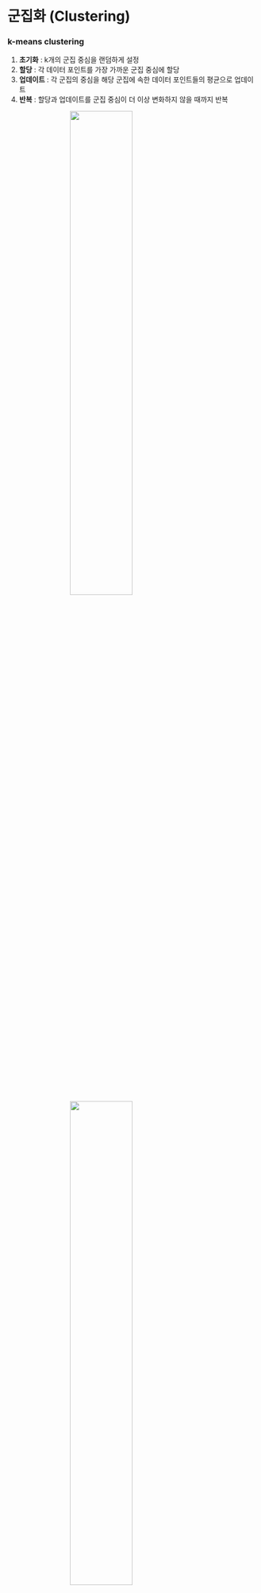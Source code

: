 # 군집화 (Clustering)
### k-means clustering
1. **초기화** : k개의 군집 중심을 랜덤하게 설정
2. **할당** : 각 데이터 포인트를 가장 가까운 군집 중심에 할당
3. **업데이트** : 각 군집의 중심을 해당 군집에 속한 데이터 포인트들의 평균으로 업데이트
4. **반복** : 할당과 업데이트를 군집 중심이 더 이상 변화하지 않을 때까지 반복

<img src="./images/k_means_cluster.png" style="width:50%; height:auto;display: block; margin: 0 auto;">

&nbsp;

<img src="./images/k_means_elbow.png" style="width:50%; height:auto;display: block; margin: 0 auto;">

k를 증가시키면서 각 k에 대한 군집의 응집도를 계산하고, 이를 그래프로 나타내어 그래프에서 응집도가 급격히 감소하는 지점으로 최적의 k 선택  
> k를 증가시킬수록 전체 군집의 면적은 작아지지만 군집 개수가 늘어나므로, 전체 군집의 면적을 가장 효율적으로 최소화할 수 있는 최적의 k값을 찾는데 목적이 있음.  
($k*WCSS$ 값이 최소가 되는 지점)

&nbsp;
**그래프 라이브러리**
- `matplotlib.pyplot.plot`
    - K, inertia, 'bx-' : x축, y축, 그래프 스타일을 설정
- `seaborn.scatterplot`
    - x=data['Age'] : x축 데이터
    - y=data['Annual Income (k\$)'] : y축 데이터
    - hue=data['Cluster'] : 색상에 따라 군집을 구분
    - palette='viridis' : 색상 팔레트 설정

```python
import numpy as np
import pandas as pd
from sklearn.preprocessing import StandardScaler
from sklearn.cluster import KMeans  # k_means
import matplotlib.pyplot as plt  # pyplot
import seaborn as sns

# 데이터 로드
data = pd.read_csv('Mall_Customers.csv')

# 필요한 열 선택 및 결측값 처리
data = data[['Age', 'Annual Income (k$)', 'Spending Score (1-100)']]

# 데이터 스케일링
scaler = StandardScaler()
data_scaled = scaler.fit_transform(data)

# 최적의 k 찾기 (엘보우 방법)
inertia = []
K = range(1, 11)
for k in K:
    model = KMeans(n_clusters=k, random_state=42)
    model.fit(data_scaled)
    inertia.append(model.inertia_)

# 엘보우 그래프 그리기
plt.figure(figsize=(10, 8))
plt.plot(K, inertia, 'bx-')
plt.xlabel('k')
plt.ylabel('Inertia')
plt.title('Elbow Method For Optimal k')
plt.show()

# k=5로 모델 생성 및 학습
model = KMeans(n_clusters=5, random_state=42)
model.fit(data_scaled)

# 군집 결과 할당
data['Cluster'] = model.labels_

# 2차원으로 군집 시각화 (연령 vs 소득)
plt.figure(figsize=(10, 8))
sns.scatterplot(x=data['Age'], y=data['Annual Income (k$)'], hue=data['Cluster'], palette='viridis')
plt.title('Clusters of customers (Age vs Annual Income)')
plt.show()

# 2차원으로 군집 시각화 (소득 vs 지출 점수)
plt.figure(figsize=(10, 8))
sns.scatterplot(x=data['Annual Income (k$)'], y=data['Spending Score (1-100)'], hue=data['Cluster'], palette='viridis')
plt.title('Clusters of customers (Annual Income vs Spending Score)')
plt.show()
```
&nbsp;
### 계층적 군집화(Hierarchical Clustering)
- 데이터 포인트를 계층 구조로 그룹화하는 방법
- 데이터 포인트를 점진적으로 병합하거나 분할하여 군집을 형성
- 병합 군집화 : 각 데이터 포인트를 개별 군집으로 시작, 가장 가까운 군집을 반복적으로 병합 (bottom-up / simple dataset)
- 분할 군집화 : 모든 데이터 포인트를 하나의 군집으로 시작, 반복적으로 가장 멀리 떨어진 군집을 분할 (top-down / large dataset)

**적용 방식**
<small>
1. 거리 행렬 계산 : 데이터 포인트 간의 거리를 계산하여 거리 행렬 생성
2. 군집 병합/분할 : 거리 행렬을 기반으로 가장 가까운 군집을 병합/분할
3. 덴드로그램 생성 : 군집화 과정을 시각화한 덴드로그램 생성
</small>

```PYTHON
import pandas as pd
import numpy as np
import matplotlib.pyplot as plt
from sklearn.preprocessing import StandardScaler
from sklearn.cluster import AgglomerativeClustering  # 계층 군집화
import scipy.cluster.hierarchy as sch  # 계층 군집화

# 데이터셋 불러오기
df = pd.read_csv('Mall_Customers.csv')
print(df.head())

# 필요한 열만 선택
X = df[['Age', 'Annual Income (k$)', 'Spending Score (1-100)']]

# 데이터 정규화
scaler = StandardScaler()
X_scaled = scaler.fit_transform(X)

# 덴드로그램 생성
plt.figure(figsize=(10, 7))
dendrogram = sch.dendrogram(sch.linkage(X_scaled, method='ward'))
plt.title('Dendrogram')
plt.xlabel('Customers')
plt.ylabel('Euclidean distances')
plt.show()

# 계층적 군집화 모델 생성
hc = AgglomerativeClustering(n_clusters=5, metric='euclidean', linkage='ward')

# 모델 학습 및 예측
y_hc = hc.fit_predict(X_scaled)

# 결과 시각화
plt.figure(figsize=(10, 7))
plt.scatter(X_scaled[y_hc == 0, 0], X_scaled[y_hc == 0, 1], s=100, c='red', label='Cluster 1')
plt.scatter(X_scaled[y_hc == 1, 0], X_scaled[y_hc == 1, 1], s=100, c='blue', label='Cluster 2')
plt.scatter(X_scaled[y_hc == 2, 0], X_scaled[y_hc == 2, 1], s=100, c='green', label='Cluster 3')
plt.scatter(X_scaled[y_hc == 3, 0], X_scaled[y_hc == 3, 1], s=100, c='cyan', label='Cluster 4')
plt.scatter(X_scaled[y_hc == 4, 0], X_scaled[y_hc == 4, 1], s=100, c='magenta', label='Cluster 5')
plt.title('Clusters of customers')
plt.xlabel('Age')
plt.ylabel('Annual Income (k$)')
plt.legend()
plt.show()

from sklearn.metrics import silhouette_score

# 실루엣 점수 계산
silhouette_avg = silhouette_score(X_scaled, y_hc)
print(f'Silhouette Score: {silhouette_avg}')
```
&nbsp;
### DBSCAN (Density-Based Spatial Clustering of Applications with Noise)
- 밀도 기반 군집화 알고리즘
- **비구형 군집 탐지**
- **노이즈 처리**
- **군집 수 자동 결정**
- 데이터 밀도가 높은 영역을 군집으로 간주하고, 밀도가 낮은 영역은 노이즈로 처리

<img src="./images/DBSCAN.png" style="width:75%; height:auto;display: block; margin: 0 auto;">

&nbsp;
1. 임의의 데이터 포인트를 선택
2. 선택한 데이터 포인트의 epsilon 반경 내에 있는 모든 데이터 포인트 탐색
    - epsilon 반경 내의 데이터수 ≥ min_samples : 선택한 데이터 포인트를 중심으로 새로운 군집 형성.
    - epsilon 반경 내의 데이터수 < min_samples : 선택한 데이터 포인트를 노이즈로 간주
3. 군집에 속한 데이터 포인트에 대해 1~2단계를 반복
4. 모든 데이터 포인트가 처리될 때까지 이 과정을 반복

```python
from sklearn.cluster import DBSCAN

# DBSCAN 모델 생성
dbscan = DBSCAN(eps=5, min_samples=5)

# 모델 학습 및 예측
df['Cluster'] = dbscan.fit_predict(X)

# 군집화 결과 시각화
plt.figure(figsize=(10, 7))
sns.scatterplot(x='Annual Income (k$)', y='Spending Score (1-100)', hue='Cluster', data=df, palette='viridis')
plt.title('DBSCAN Clustering of Mall Customers')
plt.show()

# 다양한 eps와 min_samples 값 시도
eps_values = [3, 5, 7, 10]
min_samples_values = [3, 5, 7, 10]

for eps in eps_values:
    for min_samples in min_samples_values:
        dbscan = DBSCAN(eps=eps, min_samples=min_samples)
        df['Cluster'] = dbscan.fit_predict(X)
        
        plt.figure(figsize=(10, 7))
        sns.scatterplot(x='Annual Income (k$)', y='Spending Score (1-100)', hue='Cluster', data=df, palette='viridis')
        plt.title(f'DBSCAN Clustering (eps={eps}, min_samples={min_samples})')
        plt.show()
```

&nbsp;
# 차원 축소

### PCA
- 고차원 데이터를 저차원으로 변환하는 차원 축소 기법
- 데이터의 분산을 최대한 보존, 데이터의 주요 특징을 추출해 저차원 공간으로 변환

<img src="./images/PCA.png" style="width:60%; height:auto;display: block; margin: 0 auto;">

&nbsp;
1. 데이터 표준화 : 각 X의 평균 = 0, 분산 = 1로 표준화
2. 공분산 행렬 계산 : X 요소들 간의 공분산 행렬 계산
3. 고유값/고유벡터 계산 : 공분산 행렬의 고유값/고유벡터 계산
4. **주성분 선택** : 고유값이 큰 순서대로 고유벡터를 정렬하여 주성분 선택
5. 데이터 변환 : 선택된 주성분을 사용하여 데이터를 저차원 공간으로 변환

**고유값이 큰 순서대로 주성분을 선택하는 이유?**
- 고유값이 클수록 데이터들이 고유벡터에 정사영되었을 때 (차원이 축소되었을 때) 축소된 차원에서 데이터가 넓게 분포되어 있다는 뜻이고, 이는 곧 **원본 데이터의 특징에 대한 손상이 최소화**된다는 의미이기 때문이다.

<SMALL>
참고자료 (선형변환/고유값의 기하학적 의미) : https://www.youtube.com/watch?v=7dmV3p3Iy90&t=673s  

참고자료 (주성분분석/PCA) : https://www.youtube.com/watch?v=YEdscCNsinU  
</SMALL>
```python
from sklearn.datasets import fetch_openml
import pandas as pd
from sklearn.preprocessing import StandardScaler
from sklearn.decomposition import PCA
import matplotlib.pyplot as plt
import seaborn as sns

### MNIST 데이터셋 불러오기 ###
mnist = fetch_openml('mnist_784', version=1)

# 데이터와 레이블 분리
X = mnist.data
y = mnist.target

# 데이터 프레임의 첫 5행 출력
print(X.head())
print(y.head())

### 데이터 표준화 ###
scaler = StandardScaler()
X_scaled = scaler.fit_transform(X)

# 전체 분산의 95%를 설명하는 주성분 선택
pca = PCA(n_components=0.95) 

# PCA 학습 및 변환
X_pca = pca.fit_transform(X_scaled)

# 변환된 데이터의 크기 확인
print(X_pca.shape)

### 주성분 확인 ###
print(f'선택된 주성분의 수: {pca.n_components_}')
print(f'각 주성분이 설명하는 분산 비율: {pca.explained_variance_ratio_}')
print(f'누적 분산 비율: {pca.explained_variance_ratio_.cumsum()}')

# 결과값 2차원 시각화
plt.figure(figsize=(10, 7))
sns.scatterplot(x=X_pca[:, 0], y=X_pca[:, 1], hue=y, palette='viridis', legend=None)
plt.title('PCA of MNIST Dataset (2D)')
plt.xlabel('Principal Component 1')
plt.ylabel('Principal Component 2')
plt.show()
```

&nbsp;

### t-SNE (t-Distributed Stochastic Neighbor Embedding)
- 고차원 데이터를 저차원으로 변환하여 시각화하는 차원 축소 기법
- 데이터 포인트 간의 유사성을 보존하면서 고차원 데이터를 2~3차원 공간으로 변환

1. 고차원 공간에서의 유사성 계산 : 고차원 데이터 포인트 간의 유사성을 Gaussian 분포로 계산
2. 저차원 공간에서의 유사성 계산 : 저차원 데이터 포인트 간의 유사성을 t-분포를 사용하여 계산
3. **KL 발산 최소화** : 고차원 공간과 저차원 공간 간의 유사성 분포 차이를 KL 발산(Kullback-Leibler divergence)을 통해 최소화
4. 반복적 최적화 : 저차원 공간에서의 데이터 포인트 위치를 반복적으로 조정하여 최적의 시각화 도출

```python
from sklearn.datasets import fetch_openml
import pandas as pd
from sklearn.preprocessing import StandardScaler
from sklearn.manifold import TSNE
import matplotlib.pyplot as plt
import seaborn as sns

# MNIST 데이터셋 불러오기
mnist = fetch_openml('mnist_784', version=1)

# 데이터와 레이블 분리
X = mnist.data
y = mnist.target

# 데이터 프레임의 첫 5행 출력
print(X.head())
print(y.head())

# 데이터 표준화
scaler = StandardScaler()
X_scaled = scaler.fit_transform(X)

# t-SNE 모델 생성
tsne = TSNE(n_components=2, random_state=42)

# t-SNE 학습 및 변환
X_tsne = tsne.fit_transform(X_scaled)

# 변환된 데이터 크기 확인
print(X_tsne.shape)

# 2차원 시각화
plt.figure(figsize=(10, 7))
sns.scatterplot(x=X_tsne[:, 0], y=X_tsne[:, 1], hue=y, palette='viridis', legend=None)
plt.title('t-SNE of MNIST Dataset (2D)')
plt.xlabel('t-SNE Component 1')
plt.ylabel('t-SNE Component 2')
plt.show()
```

&nbsp;

### LDA (Linear Discriminant Analysis, 선형판별분석)
- 차원 축소와 분류를 동시에 수행
- 데이터의 **클래스 간 분산을 최대화**하고, **클래스 내 분산을 최소화**하는 방향으로 데이터를 변환

**선형 판별 축 선택**
- 고유값이 큰 순서대로 고유벡터를 정렬하여 선형 판별 축 선택
- 고유값이 클수록 해당 선형 판별 축이 클래스 간 분산을 더 많이 설명
- 클래스의 수 - 1 개의 선형 판별 축을 선택

<img src="./images/LDA.png" style="width:40%; height:auto;display: block; margin: 0 auto;">

1. 클래스별 평균 계산 : 각 클래스의 평균 벡터 계산
2. 클래스 내 분산 행렬 계산 : 각 클래스 내 데이터 포인트의 분산을 계산해 클래스 내 분산 행렬 생성
3. 클래스 간 분산 행렬 계산 : 클래스 간 평균 벡터의 분산을 계산하여 클래스 간 분산 행렬을 생성
4. 고유값/고유벡터 계산 : 클래스 내 분산 행렬의 역행렬과 클래스 간 분산 행렬의 곱의 고유값/고유벡터 계산
5. 선형 판별 축 선택 : 고유값이 큰 순서대로 고유벡터를 정렬하여 선형 판별 축 선택
6. 데이터 변환 : 선택된 선형 판별 축을 사용하여 데이터를 저차원 공간으로 변환

```python
from sklearn.datasets import fetch_openml
import pandas as pd
from sklearn.preprocessing import StandardScaler
from sklearn.discriminant_analysis import LinearDiscriminantAnalysis
import matplotlib.pyplot as plt
import seaborn as sns

# MNIST 데이터셋 불러오기
mnist = fetch_openml('mnist_784', version=1)

# 데이터와 레이블 분리
X = mnist.data
y = mnist.target

# 데이터 프레임의 첫 5행 출력
print(X.head())
print(y.head())

# 데이터 표준화
scaler = StandardScaler()
X_scaled = scaler.fit_transform(X)

# LDA 모델 생성 (클래스의 수 - 1 만큼의 선형 판별 축 선택)
lda = LinearDiscriminantAnalysis(n_components=9)

# LDA 학습 및 변환
X_lda = lda.fit_transform(X_scaled, y)

# 변환된 데이터의 크기 확인
print(X_lda.shape)

# 2차원 시각화
plt.figure(figsize=(10, 7))
sns.scatterplot(x=X_lda[:, 0], y=X_lda[:, 1], hue=y, palette='viridis', legend=None)
plt.title('LDA of MNIST Dataset (2D)')
plt.xlabel('LDA Component 1')
plt.ylabel('LDA Component 2')
plt.show()
```

**Math 폴더에 추가 예정인 내용**  
&nbsp;
Linear Algebra
 - linear transformation
 - eigen-value, eigen-vector

Statistics
- Covariance
- Gaussian Distribution
- t-Distribution

Calculus
- Gradient
- Gradient Descent